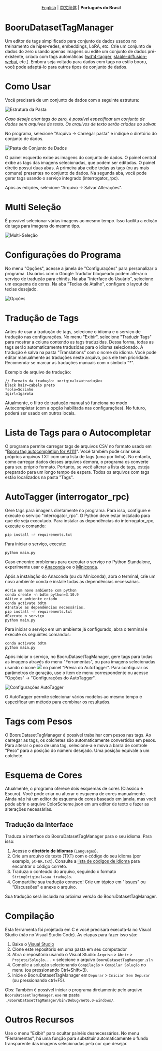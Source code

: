 
<div align="center">

[English](../../README.md) | [中文简体](../../README_zh_CN.md) | **Português do Brasil**

</div>

# BooruDatasetTagManager
Um editor de tags simplificado para conjunto de dados usados no treinamento de hiper-redes, embeddings, LoRA, etc. Crie um conjunto de dados do zero usando apenas imagens ou edite um conjunto de dados pré-existente, criado com tags automáticas ([wd14-tagger](https://github.com/toriato/stable-diffusion-webui-wd14-tagger), [stable-diffusion-webui](https://github.com/AUTOMATIC1111/stable-diffusion-webui), etc.).
Embora seja voltado para dados com tags no estilo booru, você pode adaptá-lo para outros tipos de conjunto de dados.

# Como Usar
Você precisará de um conjunto de dados com a seguinte estrutura:

![Estrutura da Pasta](../../BooruDatasetTagManager/Assets/imgs/br/estrutura-pasta.png)

*Caso deseje criar tags do zero, é possível especificar um conjunto de dados sem arquivos de texto. Os arquivos de texto serão criados ao salvar.*

No programa, selecione "Arquivo -> Carregar pasta" e indique o diretório do conjunto de dados.

![Pasta do Conjunto de Dados](../../BooruDatasetTagManager/Assets/imgs/br/cj-pasta-aberta.png)

O painel esquerdo exibe as imagens do conjunto de dados. O painel central exibe as tags das imagens selecionadas, que podem ser editadas. O painel direito possui duas abas. A primeira aba exibe todas as tags (ou as mais comuns) presentes no conjunto de dados. Na segunda aba, você pode gerar tags usando o serviço integrado (interrogator_rpc).

Após as edições, selecione "Arquivo -> Salvar Alterações".

# Multi Seleção

É possível selecionar várias imagens ao mesmo tempo. Isso facilita a edição de tags para imagens do mesmo tipo.

![Multi-Seleção](../../BooruDatasetTagManager/Assets/imgs/br/multi-selecao.png)

# Configurações do Programa

No menu "Opções", acesse a janela de "Configurações" para personalizar o programa. Usuários com o Google Tradutor bloqueado podem alterar o serviço de tradução para chinês. Na aba "Interface do Usuário", selecione um esquema de cores. Na aba "Teclas de Atalho", configure o layout de teclas desejado.

![Opções](../../BooruDatasetTagManager/Assets/imgs/br/opcoes.png)

# Tradução de Tags

Antes de usar a tradução de tags, selecione o idioma e o serviço de tradução nas configurações.
No menu "Exibir", selecione "Traduzir Tags" para mostrar a coluna contendo as tags traduzidas. Dessa forma, todas as tags serão automaticamente traduzidas para o idioma selecionado. A tradução é salva na pasta "Translations" com o nome do idioma. Você pode editar manualmente as traduções neste arquivo, pois ele tem prioridade. Recomenda-se marcar as traduções manuais com o símbolo "*".

Exemplo de arquivo de tradução:

```
// Formato da tradução: <original>=<tradução>
black hair=cabelo preto
*solo=Sozinho
1girl=1garota
```

Atualmente, o filtro de tradução manual só funciona no modo Autocompletar (com a opção habilitada nas configurações). No futuro, poderá ser usado em outros locais.

# Lista de Tags para o Autocompletar

O programa permite carregar tags de arquivos CSV no formato usado em "[Booru tag autocompletion for A1111](https://github.com/DominikDoom/a1111-sd-webui-tagcomplete)". Você também pode criar seus próprios arquivos TXT com uma lista de tags (uma por linha). No entanto, como carregar dados desses arquivos demora, o programa os converte para seu próprio formato. Portanto, se você alterar a lista de tags, esteja preparado para um longo tempo de espera. Todos os arquivos com tags estão localizados na pasta "Tags".

# AutoTagger (interrogator_rpc)

Gere tags para imagens diretamente no programa. Para isso, configure e execute o serviço "interrogator_rpc". O Python deve estar instalado para que ele seja executado.
Para instalar as dependências do interrogator_rpc, execute o comando:

```shell
pip install -r requirements.txt
```

Para iniciar o serviço, execute:

```shell
python main.py
```

Caso encontre problemas para executar o serviço no Python Standalone, experimente usar o [Anaconda](https://www.anaconda.com/download) ou o [Miniconda](https://docs.conda.io/projects/miniconda/en/latest/).

Após a instalação do Anaconda (ou do Miniconda), abra o terminal, crie um novo ambiente conda e instale todas as dependências necessárias.

```shell
#Crie um novo ambiente com python
conda create -n bdtm python=3.10.9
#Ative o ambiente criado
conda activate bdtm
#Instale as dependências necessárias.
pip install -r requirements.txt
#Execute o serviço
python main.py
```

Para iniciar o serviço em um ambiente já configurado, abra o terminal e execute os seguintes comandos:

```shell
conda activate bdtm
python main.py
```

Após iniciar o serviço, no BooruDatasetTagManager, gere tags para todas as imagens através do menu "Ferramentas", ou para imagens selecionadas usando o ícone ![](https://github.com/starik222/BooruDatasetTagManager/assets/1236582/230f47f9-5cef-49bc-8b44-a67890433c42) no painel "Prévia do AutoTagger". Para configurar os parâmetros de geração, use o item de menu correspondente ou acesse "Opções" -> "Configurações do AutoTagger".

![Configurações AutoTagger](../../BooruDatasetTagManager/Assets/imgs/br/config-autotagger.png)

O AutoTagger permite selecionar vários modelos ao mesmo tempo e especificar um método para combinar os resultados.

# Tags com Pesos

O BooruDatasetTagManager é possível trabalhar com pesos nas tags. Ao carregar as tags, os colchetes são automaticamente convertidos em pesos. Para alterar o peso de uma tag, selecione-a e mova a barra de controle "Peso" para a posição do número desejado. Uma posição equivale a um colchete.

# Esquema de Cores

Atualmente, o programa oferece dois esquemas de cores (Clássico e Escuro). Você pode criar ou alterar o esquema de cores manualmente. Ainda não há um editor de esquema de cores baseado em janela, mas você pode abrir o arquivo ColorScheme.json em um editor de texto e fazer as alterações necessárias.

## Tradução da Interface

Traduza a interface do BooruDatasetTagManager para o seu idioma. Para isso:

1. Acesse o **diretório de idiomas** (`Languages`).
2. Crie um arquivo de texto (TXT) com o código do seu idioma (por exemplo, `pt-BR.txt`). Consulte a [lista de códigos de idioma](https://learn.microsoft.com/en-us/openspecs/office_standards/ms-oe376/6c085406-a698-4e12-9d4d-c3b0ee3dbc4a) para encontrar o código correto.
3. Traduza o conteúdo do arquivo, seguindo o formato `StringOriginal=sua_tradução`.
4. Compartilhe sua tradução conosco! Crie um tópico em "Issues" ou "Discussões" e anexe o arquivo.

Sua tradução será incluída na próxima versão do BooruDatasetTagManager.

# Compilação

Esta ferramenta foi projetada em C e você precisará executá-la no Visual Studio (não no Visual Studio Code). As etapas para fazer isso são:

1.  Baixe o [Visual Studio](https://visualstudio.microsoft.com/downloads/)
2.  Clone este repositório em uma pasta em seu computador
3.  Abra o repositório usando o Visual Studio: `Arquivo` > `Abrir` > `Projeto/Solução...` > selecione o arquivo `BooruDatasetTagManager.sln`
4.  Compile a solução selecionando `Compilação` > `Compilar Solução` no menu (ou pressionando Ctrl+Shift+B).
5.  Inicie o BooruDatasetTagManager em `Depurar` > `Iniciar Sem Depurar` (ou pressionando ctrl+F5).

Obs: Também é possível iniciar o programa diretamente pelo arquivo `BooruDatasetTagManager.exe` na pasta `./BooruDatasetTagManager/bin/Debug/net6.0-windows/`.

# Outros Recursos

Use o menu "Exibir" para ocultar painéis desnecessários.
No menu "Ferramentas", há uma função para substituir automaticamente o fundo transparente das imagens selecionadas pela cor que desejar.